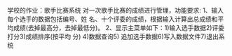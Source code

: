 学校的作业：歌手比赛系统
对一次歌手比赛的成绩进行管理，功能要求:
1、输入每个选手的数据包括编号、姓 名、十个评委的成绩，根据输入计算出总成绩和平均成绩(去掉最高分，去掉最低分)。
2、显示主菜单如下：1)输入选手数据2)评委打分3)成绩排序(按平均 分) 4)数据查询5) 追加选手数据6)写入数据文件7)退出系统

